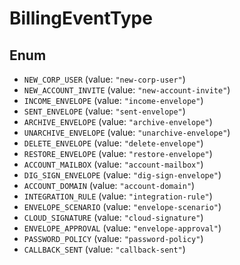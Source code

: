 # BillingEventType

## Enum

* `NEW_CORP_USER` (value: `"new-corp-user"`)
* `NEW_ACCOUNT_INVITE` (value: `"new-account-invite"`)
* `INCOME_ENVELOPE` (value: `"income-envelope"`)
* `SENT_ENVELOPE` (value: `"sent-envelope"`)
* `ARCHIVE_ENVELOPE` (value: `"archive-envelope"`)
* `UNARCHIVE_ENVELOPE` (value: `"unarchive-envelope"`)
* `DELETE_ENVELOPE` (value: `"delete-envelope"`)
* `RESTORE_ENVELOPE` (value: `"restore-envelope"`)
* `ACCOUNT_MAILBOX` (value: `"account-mailbox"`)
* `DIG_SIGN_ENVELOPE` (value: `"dig-sign-envelope"`)
* `ACCOUNT_DOMAIN` (value: `"account-domain"`)
* `INTEGRATION_RULE` (value: `"integration-rule"`)
* `ENVELOPE_SCENARIO` (value: `"envelope-scenario"`)
* `CLOUD_SIGNATURE` (value: `"cloud-signature"`)
* `ENVELOPE_APPROVAL` (value: `"envelope-approval"`)
* `PASSWORD_POLICY` (value: `"password-policy"`)
* `CALLBACK_SENT` (value: `"callback-sent"`)
